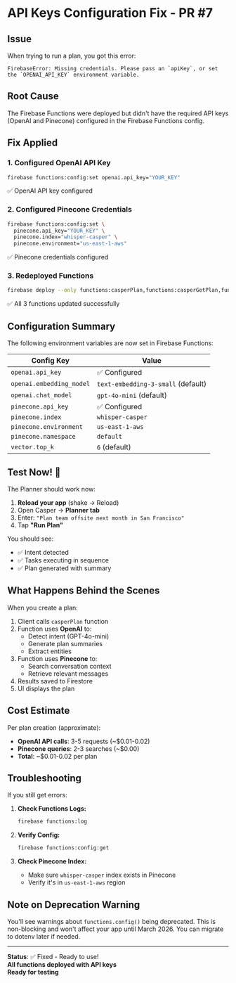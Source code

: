 # API Keys Configuration Fix - PR #7

## Issue

When trying to run a plan, you got this error:

```
FirebaseError: Missing credentials. Please pass an `apiKey`, or set the `OPENAI_API_KEY` environment variable.
```

## Root Cause

The Firebase Functions were deployed but didn't have the required API keys (OpenAI and Pinecone) configured in the Firebase Functions config.

## Fix Applied

### 1. Configured OpenAI API Key

```bash
firebase functions:config:set openai.api_key="YOUR_KEY"
```

✅ OpenAI API key configured

### 2. Configured Pinecone Credentials

```bash
firebase functions:config:set \
  pinecone.api_key="YOUR_KEY" \
  pinecone.index="whisper-casper" \
  pinecone.environment="us-east-1-aws"
```

✅ Pinecone credentials configured

### 3. Redeployed Functions

```bash
firebase deploy --only functions:casperPlan,functions:casperGetPlan,functions:casperListPlans
```

✅ All 3 functions updated successfully

## Configuration Summary

The following environment variables are now set in Firebase Functions:

| Config Key               | Value                              |
| ------------------------ | ---------------------------------- |
| `openai.api_key`         | ✅ Configured                      |
| `openai.embedding_model` | `text-embedding-3-small` (default) |
| `openai.chat_model`      | `gpt-4o-mini` (default)            |
| `pinecone.api_key`       | ✅ Configured                      |
| `pinecone.index`         | `whisper-casper`                   |
| `pinecone.environment`   | `us-east-1-aws`                    |
| `pinecone.namespace`     | `default`                          |
| `vector.top_k`           | `6` (default)                      |

## Test Now! 🚀

The Planner should work now:

1. **Reload your app** (shake → Reload)
2. Open Casper → **Planner tab**
3. Enter: `"Plan team offsite next month in San Francisco"`
4. Tap **"Run Plan"**

You should see:

- ✅ Intent detected
- ✅ Tasks executing in sequence
- ✅ Plan generated with summary

## What Happens Behind the Scenes

When you create a plan:

1. Client calls `casperPlan` function
2. Function uses **OpenAI** to:
   - Detect intent (GPT-4o-mini)
   - Generate plan summaries
   - Extract entities
3. Function uses **Pinecone** to:
   - Search conversation context
   - Retrieve relevant messages
4. Results saved to Firestore
5. UI displays the plan

## Cost Estimate

Per plan creation (approximate):

- **OpenAI API calls**: 3-5 requests (~$0.01-0.02)
- **Pinecone queries**: 2-3 searches (~$0.00)
- **Total**: ~$0.01-0.02 per plan

## Troubleshooting

If you still get errors:

1. **Check Functions Logs:**

   ```bash
   firebase functions:log
   ```

2. **Verify Config:**

   ```bash
   firebase functions:config:get
   ```

3. **Check Pinecone Index:**
   - Make sure `whisper-casper` index exists in Pinecone
   - Verify it's in `us-east-1-aws` region

## Note on Deprecation Warning

You'll see warnings about `functions.config()` being deprecated. This is non-blocking and won't affect your app until March 2026. You can migrate to dotenv later if needed.

---

**Status**: ✅ Fixed - Ready to use!  
**All functions deployed with API keys**  
**Ready for testing**

